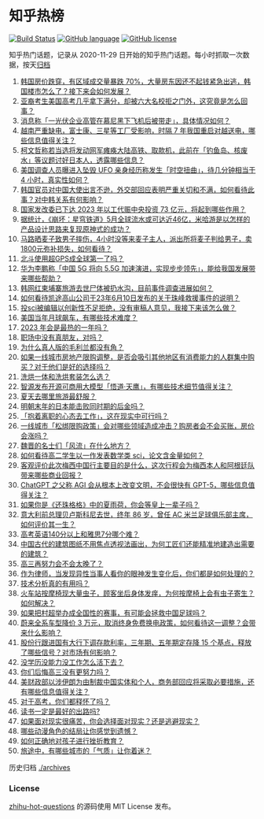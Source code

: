 # 知乎热榜
[![Build Status](https://github.com/ToWeLong/zhihu-hot-questions/workflows/CI/badge.svg)](https://github.com/ToWeLong/zhihu-hot-questions/actions)
[![GitHub language](https://img.shields.io/badge/language-golang-orange.svg)](https://golang.org/)
[![GitHub license](https://img.shields.io/github/license/ToWeLong/zhihu-hot-questions)](https://github.com/ToWeLong/zhihu-hot-questions/blob/main/LICENSE)

知乎热门话题，记录从 2020-11-29 日开始的知乎热门话题。每小时抓取一次数据，按天[归档](./archives)

<!-- BEGIN -->

1. [韩国房价跌穿，有区域成交量暴跌 70%，大量房东因还不起钱紧急出逃，韩国楼市怎么了？接下来会如何发展？](https://www.zhihu.com/question/606122248)
1. [亚裔考生美国高考几乎拿下满分，却被六大名校拒之门外，这究竟是怎么回事？](https://www.zhihu.com/question/605680526)
1. [消息称「一光伏企业高管在慕尼黑下飞机后被带走」，具体情况如何？](https://www.zhihu.com/question/606222429)
1. [越南严重缺电，富士康、三星等工厂受影响，时隔 7 年我国重启对越送电，哪些信息值得关注？](https://www.zhihu.com/question/606164349)
1. [柯文哲称若当选将发动网军瘫痪大陆高铁、取款机，此前在「钓鱼岛、核废水」等议题讨好日本人，透露哪些信息？](https://www.zhihu.com/question/606148038)
1. [美国调查人员曝进入坠毁 UFO 亲身经历称发生「时空扭曲」，待几分钟相当于 4 小时，真实性如何？](https://www.zhihu.com/question/606020452)
1. [韩国官员对中国大使出言不逊，外交部回应表明严重关切和不满，如何看待此事？对中韩关系有何影响？](https://www.zhihu.com/question/606182202)
1. [国家发改委已下达 2023 年以工代赈中央投资 73 亿元，将起到哪些作用？](https://www.zhihu.com/question/606168061)
1. [据统计，《崩坏：星穹铁道》5月全球流水或可达近46亿，米哈游是以怎样的产品设计思路来复现原神式的成功？](https://www.zhihu.com/question/606044905)
1. [马路晒麦子致男子摔伤，4小时没等来麦子主人，派出所将麦子判给男子，卖1800元弥补损失，如何看待？](https://www.zhihu.com/question/606075840)
1. [北斗使用超GPS成全球第一了吗？](https://www.zhihu.com/question/601916149)
1. [华为李鹏称「中国 5G 将向 5.5G 加速演进，实现步步领先」，能给我国发展带来哪些帮助？](https://www.zhihu.com/question/604771304)
1. [韩网红柬埔寨旅游去世尸体被扔水沟，目前事件调查进展如何？](https://www.zhihu.com/question/606229094)
1. [如何看待凯途高山公司于23年6月10日发布的关于珠峰救援事件的说明？](https://www.zhihu.com/question/605986946)
1. [投sci被编辑以创新性不足拒绝，没有审稿人意见，我接下来该怎么做？](https://www.zhihu.com/question/543169317)
1. [美国当年月球飙车，有哪些技术难度？](https://www.zhihu.com/question/604958864)
1. [2023 年会是最热的一年吗？](https://www.zhihu.com/question/606164535)
1. [职场中没有真朋友，对吗？](https://www.zhihu.com/question/604556770)
1. [为什么真人版的毛利兰都没有角？](https://www.zhihu.com/question/286452082)
1. [如果一线城市房地产限购调整，是否会吸引其他地区有消费能力的人群集中购买？对于他们是好的选择吗？](https://www.zhihu.com/question/605672392)
1. [洗烘一体和洗烘套装怎么选？](https://www.zhihu.com/question/473041113)
1. [智源发布开源可商用大模型「悟道·天鹰」，有哪些技术细节值得关注？](https://www.zhihu.com/question/605625182)
1. [夏天去哪里旅游最舒服？](https://www.zhihu.com/question/605422120)
1. [明朝末年的日本能击败同时期的后金吗？](https://www.zhihu.com/question/510075756)
1. [「抱着离职的心态去工作」，这在现实中可行吗？](https://www.zhihu.com/question/605260986)
1. [一线城市「松绑限购政策」会对哪些领域造成冲击？购房者会不会买账，房价会涨吗？](https://www.zhihu.com/question/606139309)
1. [魏晋的名士们「风流」在什么地方？](https://www.zhihu.com/question/605447613)
1. [如何看待高二学生以一作发表数学类 sci，论文含金量如何？](https://www.zhihu.com/question/605160535)
1. [客观评价此次梅西中国行主要目的是什么，这次行程会为梅西本人和阿根廷队带来哪些商业回报？](https://www.zhihu.com/question/606145390)
1. [ChatGPT 之父称 AGI  会从根本上改变文明，不会很快有 GPT-5，哪些信息值得关注？](https://www.zhihu.com/question/605983511)
1. [如果你是《还珠格格》中的夏雨荷，你会等皇上一辈子吗？](https://www.zhihu.com/question/584316890)
1. [意大利前总理贝卢斯科尼去世，终年 86 岁，曾任 AC 米兰足球俱乐部主席，如何评价其一生？](https://www.zhihu.com/question/606178340)
1. [高考英语140分以上和雅思7分哪个难？](https://www.zhihu.com/question/282951610)
1. [中国古代的建筑图纸不用焦点透视法画出，为何工匠们还能精准地建造出需要的建筑？](https://www.zhihu.com/question/605244708)
1. [高三再努力会不会太晚了？](https://www.zhihu.com/question/598832551)
1. [作为律师，当发现异性当事人看你的眼神发生变化后，你们都是如何处理的？](https://www.zhihu.com/question/605952194)
1. [技术分析真的有用吗？](https://www.zhihu.com/question/598039153)
1. [火车站按摩椅现大量虫子，顾客坐后身体发痒，为何按摩椅上会有虫子寄生？如何解决？](https://www.zhihu.com/question/606110946)
1. [如果把村超举办成全国性的赛事，有可能会拯救中国足球吗？](https://www.zhihu.com/question/605443065)
1. [蔚来全系车型降价 3 万元，取消终身免费换电政策，如何看待这一调整？会带来什么影响？](https://www.zhihu.com/question/606130325)
1. [股份行跟进国有大行下调存款利率，三年期、五年期定存降 15 个基点，释放了哪些信号？对市场有何影响？](https://www.zhihu.com/question/606113199)
1. [没学历没能力没工作怎么活下去？](https://www.zhihu.com/question/604417521)
1. [你们后悔高三没有更努力吗？](https://www.zhihu.com/question/605163630)
1. [美财政部以涉伊朗为由制裁中国实体和个人，商务部回应将采取必要措施，还有哪些信息值得关注？](https://www.zhihu.com/question/606161169)
1. [对于高考，你们都释怀了吗？](https://www.zhihu.com/question/605581538)
1. [读书一定是最好的出路吗?](https://www.zhihu.com/question/606020958)
1. [如果面对现实很痛苦，你会选择面对现实？还是逃避现实？](https://www.zhihu.com/question/605251181)
1. [哪些动漫角色的结局让你感觉到遗憾？](https://www.zhihu.com/question/605260542)
1. [如何正确地对孩子进行挫折教育？](https://www.zhihu.com/question/601108916)
1. [旅途中，有哪些城市的「气质」让你着迷？](https://www.zhihu.com/question/605275648)

<!-- END -->

历史归档 [./archives](./archives)


### License
[zhihu-hot-questions](https://github.com/towelong/zhihu-hot-questions) 的源码使用 MIT License 发布。